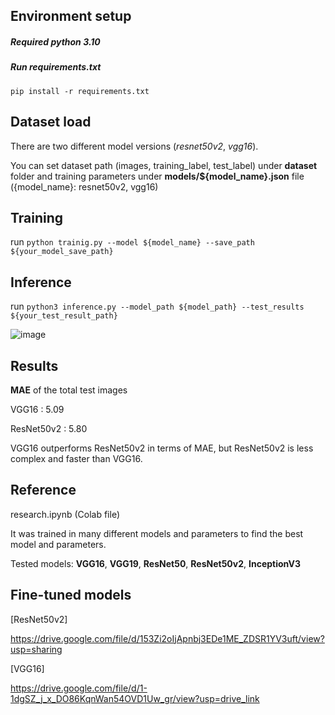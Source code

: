 ## Environment setup

##### Required python 3.10 

##### Run requirements.txt

`pip install -r requirements.txt`

## Dataset load

There are two different model versions (_resnet50v2_, _vgg16_).

You can set dataset path (images, training_label, test_label) under **dataset** folder and training parameters under **models/${model_name}.json** file ({model_name}: resnet50v2, vgg16)

## Training

run
`python trainig.py --model ${model_name} --save_path ${your_model_save_path}`


## Inference

run
`python3 inference.py --model_path ${model_path} --test_results ${your_test_result_path}`

![image](https://github.com/user-attachments/assets/f3bb2d84-a57a-41cc-89fe-d7cd9bc5b6cd)

## Results

**MAE** of the total test images 

VGG16 : 5.09

ResNet50v2 : 5.80

VGG16 outperforms ResNet50v2 in terms of MAE, but ResNet50v2 is less complex and faster than VGG16.


## Reference
research.ipynb (Colab file)

It was trained in many different models and parameters to find the best model and parameters.

Tested models: **VGG16**, **VGG19**, **ResNet50**, **ResNet50v2**, **InceptionV3**

## Fine-tuned models
[ResNet50v2]

https://drive.google.com/file/d/153Zi2oIjApnbj3EDe1ME_ZDSR1YV3uft/view?usp=sharing

[VGG16]

https://drive.google.com/file/d/1-1dgSZ_j_x_DO86KqnWan54OVD1Uw_gr/view?usp=drive_link